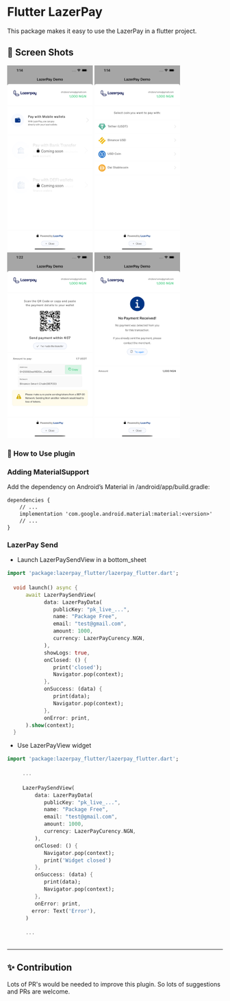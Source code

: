 # Flutter LazerPay

This package makes it easy to use the LazerPay in a flutter project.

## 📸 Screen Shots

<p float="left">
<img src="https://github.com/LazerPay-Finance/lazerpay_flutter/blob/main/1.png?raw=true" width="200">
<img src="https://github.com/LazerPay-Finance/lazerpay_flutter/blob/main/2.png?raw=true" width="200">
<img src="https://github.com/LazerPay-Finance/lazerpay_flutter/blob/main/3.png?raw=true" width="200">
<img src="https://github.com/LazerPay-Finance/lazerpay_flutter/blob/main/4.png?raw=true" width="200">
</p>

### 🚀 How to Use plugin

### Adding MaterialSupport
Add the dependency on Android’s Material in <my-app>/android/app/build.gradle:

```
dependencies {
    // ...
    implementation 'com.google.android.material:material:<version>'
    // ...
}
```

### LazerPay Send

- Launch LazerPaySendView in a bottom_sheet

```dart
import 'package:lazerpay_flutter/lazerpay_flutter.dart';
    
  void launch() async {
      await LazerPaySendView(
            data: LazerPayData(
               publicKey: "pk_live_...",
               name: "Package Free",
               email: "test@gmail.com",
               amount: 1000,
               currency: LazerPayCurency.NGN,
            ),
            showLogs: true,
            onClosed: () {
               print('closed');
               Navigator.pop(context);
            },
            onSuccess: (data) {
               print(data);
               Navigator.pop(context);
            },
            onError: print,
      ).show(context);
  }
```


- Use LazerPayView widget

```dart
import 'package:lazerpay_flutter/lazerpay_flutter.dart';
    
     ...

     LazerPaySendView(
         data: LazerPayData(
            publicKey: "pk_live_...",
            name: "Package Free",
            email: "test@gmail.com",
            amount: 1000,
            currency: LazerPayCurency.NGN,
         ),
         onClosed: () {
            Navigator.pop(context);
            print('Widget closed')
         },
         onSuccess: (data) {
            print(data); 
            Navigator.pop(context);
         },
         onError: print,
        error: Text('Error'),
      )

      ...
  
```
--- 

## ✨ Contribution
 Lots of PR's would be needed to improve this plugin. So lots of suggestions and PRs are welcome.
